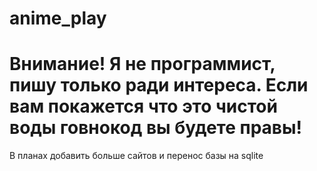 # anime_play

# Внимание! Я не программист, пишу только ради интереса. Если вам покажется что это чистой воды говнокод вы будете правы!

В планах добавить больше сайтов и перенос базы на sqlite

